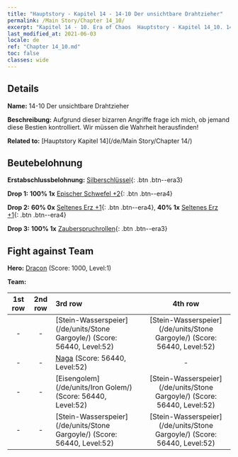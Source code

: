 ```yaml
---
title: "Hauptstory - Kapitel 14 - 14-10 Der unsichtbare Drahtzieher"
permalink: /Main Story/Chapter 14_10/
excerpt: "Kapitel 14 - 10. Era of Chaos  Hauptstory - Kapitel 14_10. 14-10 Der unsichtbare Drahtzieher"
last_modified_at: 2021-06-03
locale: de
ref: "Chapter 14_10.md"
toc: false
classes: wide
---
```


## Details

 **Name:** 14-10 Der unsichtbare Drahtzieher

 **Beschreibung:** Aufgrund dieser bizarren Angriffe frage ich mich, ob jemand diese Bestien kontrolliert. Wir müssen die Wahrheit herausfinden!

 **Related to:** [Hauptstory Kapitel 14](/de/Main Story/Chapter 14/)

## Beutebelohnung

 **Erstabschlussbelohnung:** [Silberschlüssel](/ItemsDE/con_693/){: .btn .btn--era3}

 **Drop 1:** **100% 1x** [Epischer Schwefel +2](/ItemsDE/mat_50/){: .btn .btn--era4}

 **Drop 2:** **60% 0x** [Seltenes Erz +1](/ItemsDE/mat_40/){: .btn .btn--era4}, **40% 1x** [Seltenes Erz +1](/ItemsDE/mat_40/){: .btn .btn--era4}

 **Drop 3:** **100% 1x** [Zauberspruchrollen](/ItemsDE/con_694/){: .btn .btn--era3}


## Fight against Team
 **Hero:** [Dracon](/de/heroes/Dracon/) (Score: 1000, Level:1)

 **Team:**


  | 1st row | 2nd row | 3rd row | 4th row |
  |:----:|:----:|:----|:----:|
  | - | - | [Stein-Wasserspeier](/de/units/Stone Gargoyle/) (Score: 56440, Level:52)  | [Stein-Wasserspeier](/de/units/Stone Gargoyle/) (Score: 56440, Level:52)  |
  | - | - | [Naga](/de/units/Naga/) (Score: 56440, Level:52)  | - |
  | - | - | [Eisengolem](/de/units/Iron Golem/) (Score: 56440, Level:52)  | [Stein-Wasserspeier](/de/units/Stone Gargoyle/) (Score: 56440, Level:52)  |
  | - | - | [Stein-Wasserspeier](/de/units/Stone Gargoyle/) (Score: 56440, Level:52)  | [Stein-Wasserspeier](/de/units/Stone Gargoyle/) (Score: 56440, Level:52)  |


